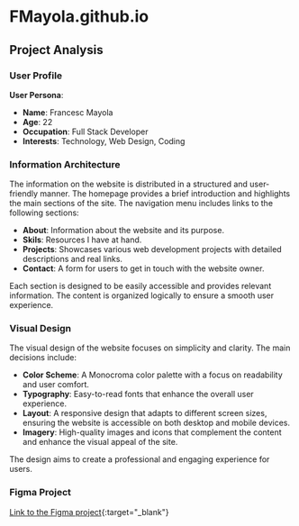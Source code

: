 # FMayola.github.io

## Project Analysis

### User Profile
**User Persona**: 
- **Name**: Francesc Mayola
- **Age**: 22
- **Occupation**: Full Stack Developer
- **Interests**: Technology, Web Design, Coding

### Information Architecture
The information on the website is distributed in a structured and user-friendly manner. The homepage provides a brief introduction and highlights the main sections of the site. The navigation menu includes links to the following sections:
- **About**: Information about the website and its purpose.
- **Skils**: Resources I have at hand.
- **Projects**: Showcases various web development projects with detailed descriptions and real links.
- **Contact**: A form for users to get in touch with the website owner.

Each section is designed to be easily accessible and provides relevant information. The content is organized logically to ensure a smooth user experience.

### Visual Design
The visual design of the website focuses on simplicity and clarity. The main decisions include:
- **Color Scheme**: A Monocroma color palette with a focus on readability and user comfort.
- **Typography**: Easy-to-read fonts that enhance the overall user experience.
- **Layout**: A responsive design that adapts to different screen sizes, ensuring the website is accessible on both desktop and mobile devices.
- **Imagery**: High-quality images and icons that complement the content and enhance the visual appeal of the site.

The design aims to create a professional and engaging experience for users.

### Figma Project
[Link to the Figma project](https://www.figma.com/design/zT17RUEd3OOZcg43kDm91h/Personal?node-id=0-1&t=OlToxL6dOjXpNHEr-1){:target="_blank"}
